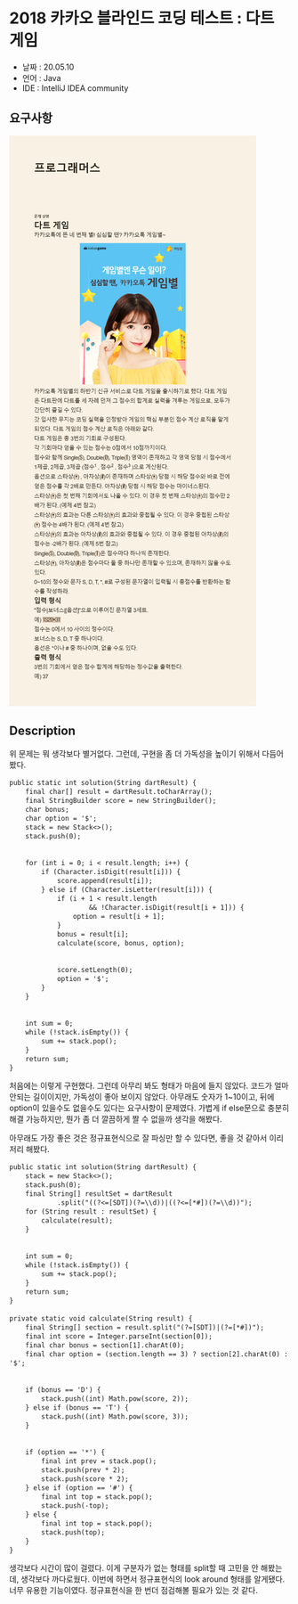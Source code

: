 # 2018 카카오 블라인드 코딩 테스트 : 다트 게임

* 날짜 : 20.05.10
* 언어 : Java
* IDE : IntelliJ IDEA community 

## 요구사항

<img src="/doc/kakao/2018/mocktest/dart/requirement.png"> 


## Description

위 문제는 뭐 생각보다 별거없다. 그런데,  구현을 좀 더 가독성을 높이기 위해서 다듬어봤다.

```
public static int solution(String dartResult) {
    final char[] result = dartResult.toCharArray();
    final StringBuilder score = new StringBuilder();
    char bonus;
    char option = '$';
    stack = new Stack<>();
    stack.push(0);


    for (int i = 0; i < result.length; i++) {
        if (Character.isDigit(result[i])) {
            score.append(result[i]);
        } else if (Character.isLetter(result[i])) {
            if (i + 1 < result.length
                    && !Character.isDigit(result[i + 1])) {
                option = result[i + 1];
            }
            bonus = result[i];
            calculate(score, bonus, option);


            score.setLength(0);
            option = '$';
        }
    }


    int sum = 0;
    while (!stack.isEmpty()) {
        sum += stack.pop();
    }
    return sum;
}
```


처음에는 이렇게 구현했다. 그런데 아무리 봐도 형태가 마음에 들지 않았다.  코드가 얼마 안되는 길이이지만,  가독성이 좋아 보이지 않았다.  아무래도 숫자가 1~10이고, 뒤에 option이 있을수도 없을수도 있다는 요구사항이 문제였다.  가볍게 if else문으로 충분히 해결 가능하지만, 뭔가 좀 더 깔끔하게 짤 수 없을까 생각을 해봤다.  

아무래도 가장 좋은 것은 정규표현식으로 잘 파싱만 할 수 있다면, 좋을 것 같아서 이리저리 해봤다.

```
public static int solution(String dartResult) {
    stack = new Stack<>();
    stack.push(0);
    final String[] resultSet = dartResult
            .split("((?<=[SDT])(?=\\d))|((?<=[*#])(?=\\d))");
    for (String result : resultSet) {
        calculate(result);
    }


    int sum = 0;
    while (!stack.isEmpty()) {
        sum += stack.pop();
    }
    return sum;
}

private static void calculate(String result) {
    final String[] section = result.split("(?=[SDT])|(?=[*#])");
    final int score = Integer.parseInt(section[0]);
    final char bonus = section[1].charAt(0);
    final char option = (section.length == 3) ? section[2].charAt(0) : '$';


    if (bonus == 'D') {
        stack.push((int) Math.pow(score, 2));
    } else if (bonus == 'T') {
        stack.push((int) Math.pow(score, 3));
    }


    if (option == '*') {
        final int prev = stack.pop();
        stack.push(prev * 2);
        stack.push(score * 2);
    } else if (option == '#') {
        final int top = stack.pop();
        stack.push(-top);
    } else {
        final int top = stack.pop();
        stack.push(top);
    }
}
```

생각보다 시간이 많이 걸렸다.  이게 구분자가 없는 형태를 split할 때 고민을 안 해봤는데,  생각보다 까다로웠다.   이번에 하면서 정규표현식의 look around 형태를 알게됐다.  너무 유용한 기능이였다.   정규표현식을 한 번더 점검해볼 필요가 있는 것 같다.  
